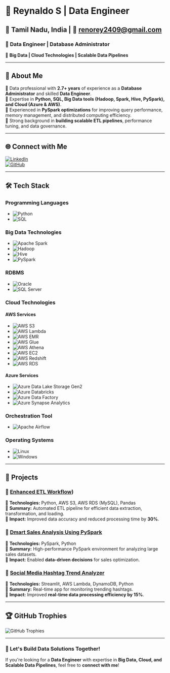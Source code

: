 # 🚀 **Reynaldo S** | **Data Engineer**

## 📍 Tamil Nadu, India | 📧 renorey2409@gmail.com  

### 🔹 **Data Engineer | Database Administrator**  
🔹 **Big Data | Cloud Technologies | Scalable Data Pipelines**  

---

## 💫 **About Me**  
🔹 Data professional with **2.7+ years** of experience as a **Database Administrator** and skilled **Data Engineer**.  
🔹 Expertise in **Python, SQL, Big Data tools (Hadoop, Spark, Hive, PySpark), and Cloud (Azure & AWS)**.  
🔹 Experienced in **PySpark optimizations** for improving query performance, memory management, and distributed computing efficiency.  
🔹 Strong background in **building scalable ETL pipelines**, performance tuning, and data governance.  

---

## 🌐 **Connect with Me**  
[![LinkedIn](https://img.shields.io/badge/LinkedIn-%230077B5.svg?style=for-the-badge&logo=linkedin&logoColor=white)](https://www.linkedin.com/in/reynaldo-s-b70513233)  
[![GitHub](https://img.shields.io/badge/GitHub-%2312100E.svg?style=for-the-badge&logo=github&logoColor=white)](https://github.com/Reynaldo-S)  

---
## 🛠 **Tech Stack**

### **Programming Languages**
- ![Python](https://img.shields.io/badge/Python-%2314354C.svg?style=for-the-badge&logo=python&logoColor=white)
- ![SQL](https://img.shields.io/badge/SQL-%230074D9.svg?style=for-the-badge&logo=databricks&logoColor=white)

### **Big Data Technologies**
- ![Apache Spark](https://img.shields.io/badge/Apache%20Spark-%23E25A1C.svg?style=for-the-badge&logo=apachespark&logoColor=white)
- ![Hadoop](https://img.shields.io/badge/Hadoop-%23F7DF1E.svg?style=for-the-badge&logo=apachehadoop&logoColor=black)
- ![Hive](https://img.shields.io/badge/Hive-%23F5C800.svg?style=for-the-badge&logo=apachehive&logoColor=black)
- ![PySpark](https://img.shields.io/badge/PySpark-%23E25A1C.svg?style=for-the-badge&logo=apachespark&logoColor=white)

### **RDBMS**
- ![Oracle](https://img.shields.io/badge/Oracle-%23F80000.svg?style=for-the-badge&logo=oracle&logoColor=white)
- ![SQL Server](https://img.shields.io/badge/Microsoft%20SQL%20Server-%23CC2927.svg?style=for-the-badge&logo=microsoftsqlserver&logoColor=white)

### **Cloud Technologies**

#### **AWS Services**
- ![AWS S3](https://img.shields.io/badge/S3-%23FF9900.svg?style=for-the-badge&logo=amazonaws&logoColor=white)
- ![AWS Lambda](https://img.shields.io/badge/Lambda-%23FF9900.svg?style=for-the-badge&logo=awslambda&logoColor=white)
- ![AWS EMR](https://img.shields.io/badge/EMR-%23FF9900.svg?style=for-the-badge&logo=aws&logoColor=white)
- ![AWS Glue](https://img.shields.io/badge/Glue-%23FF9900.svg?style=for-the-badge&logo=aws&logoColor=white)
- ![AWS Athena](https://img.shields.io/badge/Athena-%23FF9900.svg?style=for-the-badge&logo=aws&logoColor=white)
- ![AWS EC2](https://img.shields.io/badge/EC2-%23FF9900.svg?style=for-the-badge&logo=aws&logoColor=white)
- ![AWS Redshift](https://img.shields.io/badge/Redshift-%23FF9900.svg?style=for-the-badge&logo=aws&logoColor=white)
- ![AWS RDS](https://img.shields.io/badge/RDS-%23FF9900.svg?style=for-the-badge&logo=aws&logoColor=white)

#### **Azure Services**
- ![Azure Data Lake Storage Gen2](https://img.shields.io/badge/ADLS%20Gen2-%230078D6.svg?style=for-the-badge&logo=microsoftazure&logoColor=white)
- ![Azure Databricks](https://img.shields.io/badge/Azure%20Databricks-%23FF4A00.svg?style=for-the-badge&logo=databricks&logoColor=white)
- ![Azure Data Factory](https://img.shields.io/badge/Azure%20Data%20Factory-%230078D6.svg?style=for-the-badge&logo=microsoftazure&logoColor=white)
- ![Azure Synapse Analytics](https://img.shields.io/badge/Azure%20Synapse%20Analytics-%230078D6.svg?style=for-the-badge&logo=microsoftazure&logoColor=white)

### **Orchestration Tool**
- ![Apache Airflow](https://img.shields.io/badge/Apache%20Airflow-%2300B4C4.svg?style=for-the-badge&logo=apacheairflow&logoColor=white)

### **Operating Systems**
- ![Linux](https://img.shields.io/badge/Linux-%23FCC624.svg?style=for-the-badge&logo=linux&logoColor=black)
- ![Windows](https://img.shields.io/badge/Windows-%230078D6.svg?style=for-the-badge&logo=windows&logoColor=white)



---

## 📂 **Projects**  

### 🚀 [Enhanced ETL Workflow](https://github.com/Reynaldo-S/Enhanced_ETL_Workflow))  
🔹 **Technologies:** Python, AWS S3, AWS RDS (MySQL), Pandas  
🔹 **Summary:** Automated ETL pipeline for efficient data extraction, transformation, and loading.  
🔹 **Impact:** Improved data accuracy and reduced processing time by **30%**.  

### 🚀 [Dmart Sales Analysis Using PySpark](https://github.com/Reynaldo-S/Dmart-analysis-using-pyspark)
🔹 **Technologies:** PySpark, Python  
🔹 **Summary:** High-performance PySpark environment for analyzing large sales datasets.  
🔹 **Impact:** Enabled **data-driven decisions** for sales optimization.  

### 🚀 [Social Media Hashtag Trend Analyzer](https://github.com/Reynaldo-S/Social-Media-Hashtag-Trend-Analyzer-Application) 
🔹 **Technologies:** Streamlit, AWS Lambda, DynamoDB, Python  
🔹 **Summary:** Real-time app for monitoring trending hashtags.  
🔹 **Impact:** Improved **real-time data processing efficiency by 15%**.  


---

## 🏆 **GitHub Trophies**  
![GitHub Trophies](https://github-profile-trophy.vercel.app/?username=Reynaldo-S&theme=radical&margin-w=4)  

---

### 🚀 Let's Build Data Solutions Together!  
If you're looking for a **Data Engineer** with expertise in **Big Data, Cloud, and Scalable Data Pipelines**, feel free to **connect with me**!  
